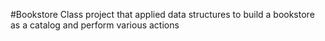 #Bookstore
Class project that applied data structures to build a bookstore as a catalog and perform various actions
